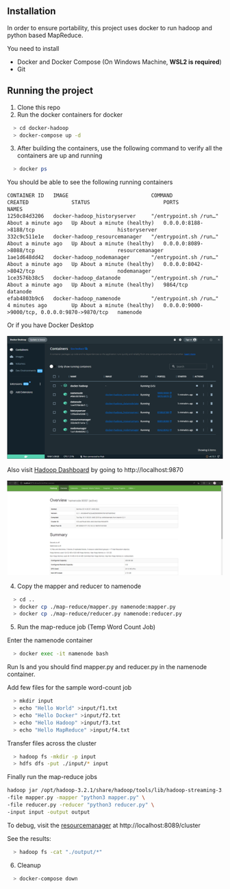 ## Installation

In order to ensure portability, this project uses docker to run hadoop and python based MapReduce.

You need to install 
- Docker and Docker Compose (On Windows Machine, **WSL2 is required**)
- Git

## Running the project

1. Clone this repo
2. Run the docker containers for docker
```bash
  > cd docker-hadoop
  > docker-compose up -d
```

3. After building the containers, use the following command to verify all the containers are up and running
```bash
  > docker ps
```

You should be able to see the following running containers
```
CONTAINER ID   IMAGE                           COMMAND                  CREATED              STATUS                        PORTS                                            NAMES
1250c84d3206   docker-hadoop_historyserver     "/entrypoint.sh /run…"   About a minute ago   Up About a minute (healthy)   0.0.0.0:8188->8188/tcp                           historyserver
332c9c511e1e   docker-hadoop_resourcemanager   "/entrypoint.sh /run…"   About a minute ago   Up About a minute (healthy)   0.0.0.0:8089->8088/tcp                           resourcemanager
1ae1d648dd42   docker-hadoop_nodemanager       "/entrypoint.sh /run…"   About a minute ago   Up About a minute (healthy)   0.0.0.0:8042->8042/tcp                           nodemanager
1ce3576b38c5   docker-hadoop_datanode          "/entrypoint.sh /run…"   About a minute ago   Up About a minute (healthy)   9864/tcp                                         datanode
efab4803b9c6   docker-hadoop_namenode          "/entrypoint.sh /run…"   4 minutes ago        Up About a minute (healthy)   0.0.0.0:9000->9000/tcp, 0.0.0.0:9870->9870/tcp   namenode
```


Or if you have Docker Desktop <br /><br />
<img src="./images/Docker_Desktop.PNG" />

Also visit [Hadoop Dashboard](http://localhost:9870) by going to http://localhost:9870 <br /><br />
<img src="./images/Hadoop_Dashboard.PNG" />

4. Copy the mapper and reducer to namenode

```bash
  > cd ..
  > docker cp ./map-reduce/mapper.py namenode:mapper.py
  > docker cp ./map-reduce/reducer.py namenode:reducer.py
```

5. Run the map-reduce job (Temp Word Count Job)

Enter the namenode container

```bash
  > docker exec -it namenode bash
```
Run ls and you should find mapper.py and reducer.py in the namenode container.

Add few files for the sample word-count job

```bash
  > mkdir input
  > echo "Hello World" >input/f1.txt
  > echo "Hello Docker" >input/f2.txt
  > echo "Hello Hadoop" >input/f3.txt
  > echo "Hello MapReduce" >input/f4.txt
```

Transfer files across the cluster
```bash
  > hadoop fs -mkdir -p input
  > hdfs dfs -put ./input/* input
```

Finally run the map-reduce jobs
```bash
hadoop jar /opt/hadoop-3.2.1/share/hadoop/tools/lib/hadoop-streaming-3.2.1.jar \
-file mapper.py -mapper "python3 mapper.py" \
-file reducer.py -reducer "python3 reducer.py" \
-input input -output output
``` 

To debug, visit the [resourcemanager](http://localhost:8089/cluster) at http://localhost:8089/cluster

See the results:
```bash
  > hadoop fs -cat "./output/*"
```

6. Cleanup
```bash
  > docker-compose down
```
